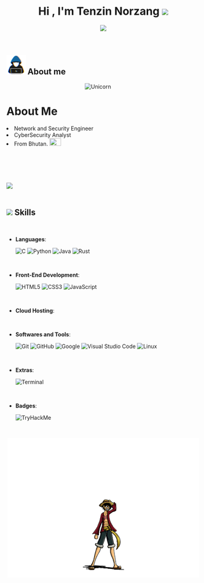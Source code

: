 
<h1 align="center"><b>Hi , I'm Tenzin Norzang </b><img src="https://media.giphy.com/media/hvRJCLFzcasrR4ia7z/giphy.gif" width="35"></h1>
<!--  -->
<p align="center">
  <a href="https://github.com/DenverCoder1/readme-typing-svg"><img src="https://readme-typing-svg.herokuapp.com?font=Time+New+Roman&color=aqua&size=30&center=true&vCenter=true&width=600&height=100&lines=སྐུ་གཟུགས་བཟང་པོ་ལགས།+;Cyber+Security+Analyst;Learner/Researcher;Love+to+learn+new+stuffs..<3"></a>
</p>

<br>
 
## <picture><img src = "https://github.com/0xAbdulKhalid/0xAbdulKhalid/raw/main/assets/mdImages/about_me.gif" width = 50px></picture> **About me**

<picture><img align="right" width=300px alt="Unicorn" src="https://media.giphy.com/media/3ohs4BSacFKI7A717y/giphy.gif" /></picture>

<br>
<h1><strong>About Me</strong></h1
    <ul>
        <li>Network and Security Engineer</li>
        <li>CyberSecurity Analyst</li>
        <li>From Bhutan. <img height="20px" width=30px src="https://1.bp.blogspot.com/-4yy3vpxt1Ps/YDFzQXAYd5I/AAAAAAAA31U/Pds6G_8QQwYvAyelHUgdJ3CrLaIvl2vYACLcBGAsYHQ/s0/Flag_of_Bhutan.gif" /></li>
    </ul>

<br><br>

<br/>

<img src="https://user-images.githubusercontent.com/73097560/115834477-dbab4500-a447-11eb-908a-139a6edaec5c.gif"><br><br>

## <img src="https://media2.giphy.com/media/QssGEmpkyEOhBCb7e1/giphy.gif?cid=ecf05e47a0n3gi1bfqntqmob8g9aid1oyj2wr3ds3mg700bl&rid=giphy.gif" width ="25"><b> Skills</b>
<br>

<p align="center">

- **Languages**:
    
    ![C](https://img.shields.io/badge/C%20-%232370ED.svg?style=for-the-badge&logo=c&logoColor=white)
    ![Python](https://img.shields.io/badge/Python%20-%2314354C.svg?style=for-the-badge&logo=python&logoColor=white)
    ![Java](https://img.shields.io/badge/Java%20-%2314354C.svg?style=for-the-badge&logo=java&logoColor=white)
    ![Rust](https://img.shields.io/badge/Rust%20-%2314354C.svg?style=for-the-badge&logo=rust&logoColor=white)
    
<br>   
    
- **Front-End Development**:

   ![HTML5](https://img.shields.io/badge/HTML5%20-%23E34F26.svg?style=for-the-badge&logo=html5&logoColor=white)
   ![CSS3](https://img.shields.io/badge/CSS%20-%231572B6.svg?style=for-the-badge&logo=css3&logoColor=white)
   ![JavaScript](https://img.shields.io/badge/JavaScript%20-%23F7DF1E.svg?style=for-the-badge&logo=javascript&logoColor=black)

<br>

- **Cloud Hosting**:
  
<br>

- **Softwares and Tools**:

    ![Git](https://img.shields.io/badge/git-%23F05033.svg?style=for-the-badge&logo=git&logoColor=white)
    ![GitHub](https://img.shields.io/badge/github-%23121011.svg?style=for-the-badge&logo=github&logoColor=white)
    ![Google](https://img.shields.io/badge/google-%234285F4.svg?style=for-the-badge&logo=google&logoColor=white)
    ![Visual Studio Code](https://img.shields.io/badge/Visual%20Studio%20Code-0078d7.svg?style=for-the-badge&logo=visual-studio-code&logoColor=white)
    ![Linux](https://img.shields.io/badge/Linux-FCC624?style=for-the-badge&logo=linux&logoColor=black) 

<br>

- **Extras**:

    ![Terminal](https://img.shields.io/badge/Terminal-%23054020?style=for-the-badge&logo=gnu-bash&logoColor=white)

<br>

- **Badges**:
  
    <img src="https://tryhackme-badges.s3.amazonaws.com/ColD.png" alt="TryHackMe">
    
<br>

</p>
</div>

<p align="center">
  <img align="center" alt="OnePiece_Luffy" src="https://raw.githubusercontent.com/dev-akshat/archive/main/images/gifs/anime/luffy.gif"/>
</p>
